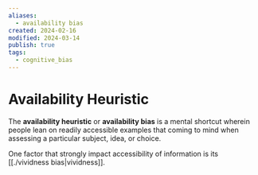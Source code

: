 ```yaml
---
aliases:
  - availability bias
created: 2024-02-16
modified: 2024-03-14
publish: true
tags:
  - cognitive_bias
---
```

# Availability Heuristic
The **availability heuristic** or **availability bias** is a mental shortcut wherein people lean on readily accessible examples that coming to mind when assessing a particular subject, idea, or choice.

One factor that strongly impact accessibility of information is its [[./vividness bias|vividness]].